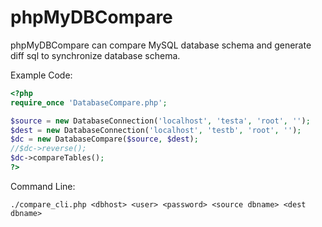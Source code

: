 # phpMyDBCompare

phpMyDBCompare can compare MySQL database schema and generate diff sql to synchronize database schema.

Example Code:

```php
<?php
require_once 'DatabaseCompare.php';

$source = new DatabaseConnection('localhost', 'testa', 'root', '');
$dest = new DatabaseConnection('localhost', 'testb', 'root', '');
$dc = new DatabaseCompare($source, $dest);
//$dc->reverse();
$dc->compareTables();
?>
```

Command Line:

	./compare_cli.php <dbhost> <user> <password> <source dbname> <dest dbname>
